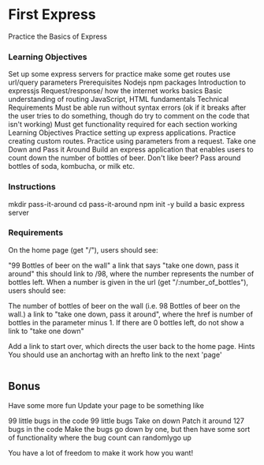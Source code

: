 <h1>First Express </h1>

Practice the Basics of Express

<h3>Learning Objectives</h3>

Set up some express servers for practice
make some get routes
use url/query parameters
Prerequisites
Nodejs
npm packages
Introduction to expressjs
Request/response/ how the internet works basics
Basic understanding of routing
JavaScript, HTML fundamentals
Technical Requirements
Must be able run without syntax errors (ok if it breaks after the user tries to do something, though do try to comment on the code that isn't working)
Must get functionality required for each section working
Learning Objectives
Practice setting up express applications.
Practice creating custom routes.
Practice using parameters from a request.
Take one Down and Pass it Around
Build an express application that enables users to count down the number of bottles of beer. Don't like beer? Pass around bottles of soda, kombucha, or milk etc.

<h3>Instructions</h3>

mkdir pass-it-around
cd pass-it-around
npm init -y
build a basic express server
<h3>Requirements</h3>

On the home page (get "/"), users should see:

"99 Bottles of beer on the wall"
a link that says "take one down, pass it around"
this should link to /98, where the number represents the number of bottles left.
When a number is given in the url (get "/:number_of_bottles"), users should see:

The number of bottles of beer on the wall (i.e. 98 Bottles of beer on the wall.)
a link to "take one down, pass it around", where the href is number of bottles in the parameter minus 1.
If there are 0 bottles left, do not show a link to "take one down"

Add a link to start over, which directs the user back to the home page.
Hints
You should use an anchortag with an hrefto link to the next 'page'

<img src="" />

<h2>Bonus</h2>

Have some more fun
Update your page to be something like

99 little bugs in the code
99 little bugs
Take on down
Patch it around
127 bugs in the code
Make the bugs go down by one, but then have some sort of functionality where the bug count can randomlygo up

You have a lot of freedom to make it work how you want!
<img src="" />
